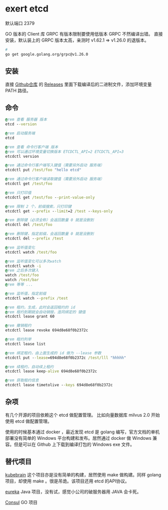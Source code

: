 # exert etcd

默认端口 2379

GO 版本的 Client 库 GRPC 有版本限制要使用低版本 GRPC 不然编译出错。
直接安装，默认装上的 GRPC 版本太高，亲测时 v1.62.1 => v1.26.0 的退版本。

```bash
# 
go get google.golang.org/grpc@v1.26.0
```

## 安装

直接 [Github仓库](https://github.com/etcd-io/etcd) 的 [Releases](https://github.com/etcd-io/etcd/releases) 里面下载编译后的二进制文件，添加环境变量 PATH 路径。

## 命令

```bat
@rem 查看 服务器 版本
etcd --version

@rem 启动服务端
etcd

@rem 查看 命令行客户端 版本
@rem 可以通过环境变量切换版本 ETCDCTL_API=2 ETCDCTL_API=3
etcdctl version

@rem 通过命令行客户端写入键值（需要另外启动 服务端）
etcdctl put /test/foo "hello etcd"

@rem 通过命令行客户端读取键值（需要另外启动 服务端）
etcdctl get /test/foo

@rem 只打印值
etcdctl get /test/foo --print-value-only

@rem 限制 2 个，前缀搜索，只打印键
etcdctl get --prefix --limit=2 /test --keys-only

@rem 删除键（必须全称）会返回数量 0 就是没删到
etcdctl del /test/foo

@rem 删除键，指定前缀，会返回数量 0 就是没删到
etcdctl del --prefix /test

@rem 监听值变化
etcdctl watch /test/foo

@rem 监听值变化可以多次watch
etcdctl watch -i
@rem 之后多次键入
watch /test/foo
watch /test/bar
@rem 等等 ...

@rem 监听值，指定前缀
etcdctl watch --prefix /test

@rem 租约，生成，此时会返回租约的 id
@rem 租约到期就会自动销毁，连同绑定的 键值
etcdctl lease grant 60

@rem 撤销租约
etcdctl lease revoke 694d8e68f0b2372c

@rem 租约列举
etcdctl lease list

@rem 绑定租约，由上面生成的 id 做为 --lease 参数
etcdctl put --lease=694d8e68f0b2372c /test/lll "hhhhh"

@rem 续租约，自动续上租约
etcdctl lease keep-alive 694d8e68f0b2372c

@rem 获取租约信息
etcdctl lease timetolive --keys 694d8e68f0b2372c
```

## 杂项

有几个开源的项目依赖这个 etcd 做配置管理。
比如向量数据库 milvus 2.0 开始使用 etcd 做配置管理。

使用的时候基本通过 docker ，最近发现 etcd 是 golang 编写，官方文档的单机部署没有简单的 Windows 平台构建和发布。居然通过 docker 做 Windows 兼容。但是可以在 Github 上下载到编译打包的 Windows exe 文件。

## 替代项目

[kubebrain](https://github.com/kubewharf/kubebrain) 这个项目亦是没有简单的构建，居然使用 make 做构建。同样 golang 项目，却使用 make 。很是吊诡。该项目还用 etcd 的API协议。


[eureka](https://github.com/Netflix/eureka) Java 项目，没有试，感觉小公司的破服务器用 JAVA 会卡死。

[Consul](https://github.com/hashicorp/consul) GO 项目